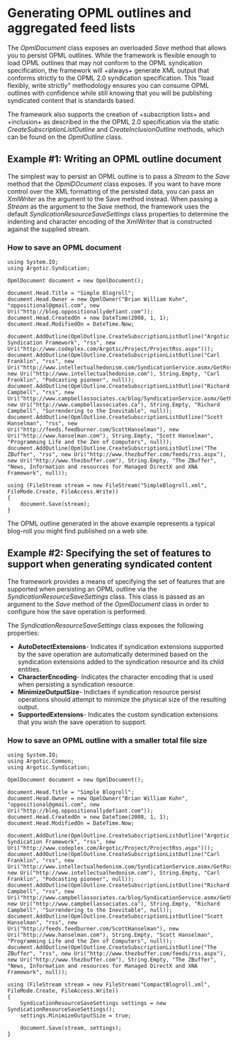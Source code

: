 # Generating OPML outlines and aggregated feed lists

The _OpmlDocument_ class exposes an overloaded *Save* method that allows you to persist OPML outlines. While the framework is flexible enough to load OPML outlines that may not conform to the OPML syndication specification, the framework will +always+ generate XML output that conforms strictly to the OPML 2.0 syndication specification. This "load flexibly, write strictly" methodology ensures you can consume OPML outlines with confidence while still knowing that you will be publishing syndicated content that is standards based.

The framework also supports the creation of +subscription lists+ and +inclusion+ as described in the the OPML 2.0 specification via the static *CreateSubscriptionListOutline* and *CreateInclusionOutline* methods, which can be found on the _OpmlOutline_ class.

## Example #1: Writing an OPML outline document

The simplest way to persist an OPML outline is to pass a _Stream_ to the *Save* method that the _OpmlDOcument_ class exposes. If you want to have more control over the XML formatting of the persisted data, you can pass an _XmlWriter_ as the argument to the Save method instead. When passing a _Stream_ as the argument to the *Save* method, the framework uses the default _SyndicationResourceSaveSettings_ class properties to determine the indenting and character encoding of the XmlWriter that is constructed against the supplied stream.

### How to save an OPML document

	using System.IO;
	using Argotic.Syndication;

	OpmlDocument document = new OpmlDocument();

	document.Head.Title = "Simple Blogroll";
	document.Head.Owner = new OpmlOwner("Brian William Kuhn", "oppositional@gmail.com", new Uri("http://blog.oppositionallydefiant.com"));
	document.Head.CreatedOn = new DateTime(2008, 1, 1);
	document.Head.ModifiedOn = DateTime.Now;

	document.AddOutline(OpmlOutline.CreateSubscriptionListOutline("Argotic Syndication Framework", "rss", new Uri("http://www.codeplex.com/Argotic/Project/ProjectRss.aspx")));
	document.AddOutline(OpmlOutline.CreateSubscriptionListOutline("Carl Franklin", "rss", new Uri("http://www.intellectualhedonism.com/SyndicationService.asmx/GetRss"), new Uri("http://www.intellectualhedonism.com"), String.Empty, "Carl Franklin", "Podcasting pioneer", null));
	document.AddOutline(OpmlOutline.CreateSubscriptionListOutline("Richard Campbell", "rss", new Uri("http://www.campbellassociates.ca/blog/SyndicationService.asmx/GetRss"), new Uri("http://www.campbellassociates.ca"), String.Empty, "Richard Campbell", "Surrendering to the Inevitable", null));
	document.AddOutline(OpmlOutline.CreateSubscriptionListOutline("Scott Hanselman", "rss", new Uri("http://feeds.feedburner.com/ScottHanselman"), new Uri("http://www.hanselman.com"), String.Empty, "Scott Hanselman", "Programming Life and the Zen of Computers", null));
	document.AddOutline(OpmlOutline.CreateSubscriptionListOutline("The ZBuffer", "rss", new Uri("http://www.thezbuffer.com/feeds/rss.aspx"), new Uri("http://www.thezbuffer.com"), String.Empty, "The ZBuffer", "News, Information and resources for Managed DirectX and XNA Framework", null));

	using (FileStream stream = new FileStream("SimpleBlogroll.xml", FileMode.Create, FileAccess.Write))
	{
	    document.Save(stream);
	}

The OPML outline generated in the above example represents a typical blog-roll you might find published on a web site.

## Example #2: Specifying the set of features to support when generating syndicated content

The framework provides a means of specifying the set of features that are supported when persisting an OPML outline via the _SyndicationResourceSaveSettings_ class. This class is passed as an argument to the *Save* method of the _OpmlDocument_ class in order to configure how the save operation is performed.

The _SyndicationResourceSaveSettings_ class exposes the following properties:

- **AutoDetectExtensions**- Indicates if syndication extensions supported by the save operation are automatically determined based on the syndication extensions added to the syndication resource and its child entities.
- **CharacterEncoding**- Indicates the character encoding that is used when persisting a syndication resource.
- **MinimizeOutputSize**- Indictaes if syndication resource persist operations should attempt to minimize the physical size of the resulting output.
- **SupportedExtensions**- Indicates the custom syndication extensions that you wish the save operation to support.

### How to save an OPML outline with a smaller total file size

	using System.IO;
	using Argotic.Common;
	using Argotic.Syndication;

	OpmlDocument document = new OpmlDocument();

	document.Head.Title = "Simple Blogroll";
	document.Head.Owner = new OpmlOwner("Brian William Kuhn", "oppositional@gmail.com", new Uri("http://blog.oppositionallydefiant.com"));
	document.Head.CreatedOn = new DateTime(2008, 1, 1);
	document.Head.ModifiedOn = DateTime.Now;

	document.AddOutline(OpmlOutline.CreateSubscriptionListOutline("Argotic Syndication Framework", "rss", new Uri("http://www.codeplex.com/Argotic/Project/ProjectRss.aspx")));
	document.AddOutline(OpmlOutline.CreateSubscriptionListOutline("Carl Franklin", "rss", new Uri("http://www.intellectualhedonism.com/SyndicationService.asmx/GetRss"), new Uri("http://www.intellectualhedonism.com"), String.Empty, "Carl Franklin", "Podcasting pioneer", null));
	document.AddOutline(OpmlOutline.CreateSubscriptionListOutline("Richard Campbell", "rss", new Uri("http://www.campbellassociates.ca/blog/SyndicationService.asmx/GetRss"), new Uri("http://www.campbellassociates.ca"), String.Empty, "Richard Campbell", "Surrendering to the Inevitable", null));
	document.AddOutline(OpmlOutline.CreateSubscriptionListOutline("Scott Hanselman", "rss", new Uri("http://feeds.feedburner.com/ScottHanselman"), new Uri("http://www.hanselman.com"), String.Empty, "Scott Hanselman", "Programming Life and the Zen of Computers", null));
	document.AddOutline(OpmlOutline.CreateSubscriptionListOutline("The ZBuffer", "rss", new Uri("http://www.thezbuffer.com/feeds/rss.aspx"), new Uri("http://www.thezbuffer.com"), String.Empty, "The ZBuffer", "News, Information and resources for Managed DirectX and XNA Framework", null));

	using (FileStream stream = new FileStream("CompactBlogroll.xml", FileMode.Create, FileAccess.Write))
	{
	    SyndicationResourceSaveSettings settings = new SyndicationResourceSaveSettings();
	    settings.MinimizeOutputSize = true;

	    document.Save(stream, settings);
	}